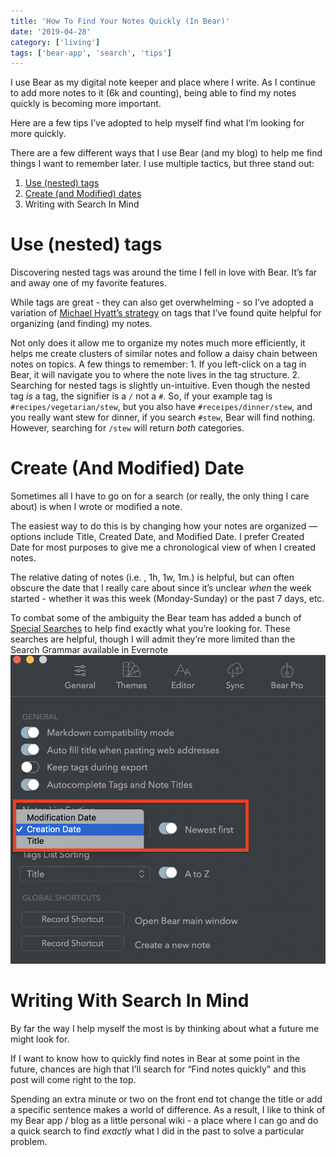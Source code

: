 ```yaml
---
title: 'How To Find Your Notes Quickly (In Bear)'
date: '2019-04-28'
category: ['living']
tags: ['bear-app', 'search', 'tips']
---
```

I use Bear as my digital note keeper and place where I write. As I continue to add more notes to it (6k and counting), being able to find my notes quickly is becoming more important.

Here are a few tips I’ve adopted to help myself find what I’m looking for more quickly.

There are a few different ways that I use Bear (and my blog) to help me find things I want to remember later. I use multiple tactics, but three stand out:
1. [Use (nested) tags](https://bear.app/faq/Tags%20&%20Linking/Nested%20Tags/)
2. [Create (and Modified) dates](https://bear.app/faq/Advanced%20search%20options%20in%20Bear/)
3. Writing with Search In Mind

# Use (nested) tags
Discovering nested tags was around the time I fell in love with Bear. It’s far and away one of my favorite features.

While tags are great - they can also get overwhelming - so I’ve adopted a variation of [Michael Hyatt’s strategy](https://michaelhyatt.com/evernote-tags/) on tags that I’ve found quite helpful for organizing (and finding) my notes.

Not only does it allow me to organize my notes much more efficiently, it helps me create clusters of similar notes and follow a daisy chain between notes on topics. A few things to remember:
	1. If you left-click on a tag in Bear, it will navigate you to where the note lives in the tag structure.
	2. Searching for nested tags is slightly un-intuitive. Even though the nested tag *is* a tag, the signifier is a `/` not a `#`. So, if your example tag is `#recipes/vegetarian/stew`, but you also have `#receipes/dinner/stew`, and you really want stew for dinner, if you search `#stew`, Bear will find nothing. However, searching for `/stew`  will return *both* categories.

# Create (And Modified) Date
Sometimes all I have to go on for a search (or really, the only thing I care about) is when I wrote or modified a note.

The easiest way to do this is by changing how your notes are organized — options include Title, Created Date, and Modified Date. I prefer Created Date for most purposes to give me a chronological view of when I created notes.

The relative dating of notes (i.e. , 1h, 1w, 1m.) is helpful, but can often obscure the date that I really care about since it’s unclear *when* the week started - whether it was this week (Monday-Sunday) or the past 7 days, etc.

To combat some of the ambiguity the Bear team has added a bunch of [Special Searches](https://bear.app/faq/Advanced%20search%20options%20in%20Bear/) to help find exactly what you’re looking for. These searches are helpful, though I will admit they’re more limited than the Search Grammar available in Evernote
![](./bear-settings.png)

# Writing With Search In Mind
By far the way I help myself the most is by thinking about what a future me might look for.

If I want to know how to quickly find notes in Bear at some point in the future, chances are high that I’ll search for “Find notes quickly" and this post will come right to the top.

Spending an extra minute or two on the front end tot change the title or add a specific sentence makes a world of difference. As a result, I like to think of my Bear app / blog as a little personal wiki - a place where I can go and do a quick search to find *exactly* what I did in the past to solve a particular problem.
